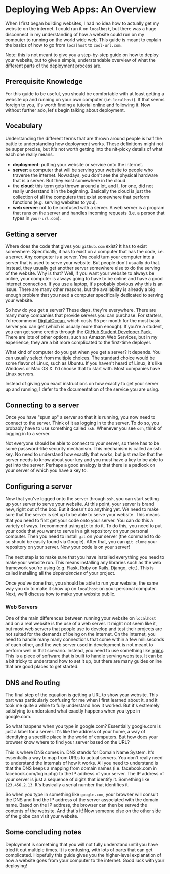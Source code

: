 # Deploying Web Apps: An Overview
When I first began building websites, I had no idea how to actually get my website on the internet. I could run it on `localhost`, but there was a huge disconnect in my understanding of how a website could run on my computer to running on the world wide web. This guide is meant to explain the basics of how to go from `localhost` to `cool-url.com`.

Note: this is not meant to give you a step-by-step guide on how to deploy your website, but to give a simple, understandable overview of what the different parts of the deployment process are.

## Prerequisite Knowledge
For this guide to be useful, you should be comfortable with at least getting a website up and running on your own computer (i.e. `localhost`). If that seems foreign to you, it's worth finding a tutorial online and following it. Now without further ado, let's begin talking about deployment.

## Vocabulary
Understanding the different terms that are thrown around people is half the battle to understanding how deployment works. These definitions might not be super precise, but it's not worth getting into the nit-picky details of what each one really means.

- **deployment**: putting your website or service onto the internet.
- **server**: a computer that will be serving your website to people who traverse the internet. Nowadays, you don't see the physical hardware that is a server. But they exist somewhere in the cloud.
- the **cloud**: this term gets thrown around a lot, and I, for one, did not really understand it in the beginning. Basically the cloud is just the collection of all the computers that exist somewhere that perform functions (e.g. serving websites to you).
- **web server**: not to be confused with a server. A web server is a program that runs on the server and handles incoming requests (i.e. a person that types in `your-url.com`).

## Getting a server
Where does the code that gives you `github.com` exist? It has to exist somewhere. Specifically, it has to exist on a computer that has the code, i.e. a server. Any computer is a server. You could turn your computer into a server that is used to serve your website. But people don't usually do that. Instead, they usually get another server somewhere else to do the serving of the website. Why is that? Well, if you want your website to always be online, your computer is always going to have to be online and have a good internet connection. If you use a laptop, it's probably obvious why this is an issue. There are many other reasons, but the availability is already a big enough problem that you need a computer specifically dedicated to serving your website.

So how do you get a server? These days, they're everywhere. There are many many companies that provide servers you can purchase. For starters, I'd recommend [DigitalOcean](https://www.digitalocean.com/), which costs $5 per month for the most basic server you can get (which is usually more than enough). If you're a student, you can get some credits through the [GitHub Student Developer Pack](https://education.github.com/pack). There are lots of other options, such as Amazon Web Services, but in my experience, they are a bit more complicated to the first-time deployer.

What kind of computer do you get when you get a server? It depends. You can usually select from multiple choices. The standard choice would be some flavor of Linux, such as Ubuntu. If you haven't heard of Linux, it's like Windows or Mac OS X. I'd choose that to start with. Most companies have Linux servers.

Instead of giving you exact instructions on how exactly to get your server up and running, I defer to the documentation of the service you are using.

## Connecting to a server
Once you have "spun up" a server so that it is running, you now need to connect to the server. Think of it as logging in to the server. To do so, you probably have to use something called `ssh`. Whenever you see `ssh`, think of logging in to a server. 

Not everyone should be able to connect to your server, so there has to be some password-like security mechanism. This mechanism is called an ssh key. No need to understand how exactly that works, but just realize that the server needs to know about your key and you must have a key to be able to get into the server. Perhaps a good analogy is that there is a padlock on your server of which you have a key to.

## Configuring a server
Now that you've logged onto the server through `ssh`, you can start setting up your server to serve your website. At this point, your server is brand new, right out of the box. But it doesn't do anything yet. We need to make sure that the server is set up to be able to serve your website. This means that you need to first get your code onto your server. You can do this a variety of ways. I recommend using `git` to do it. To do this, you need to put your code that you want to serve in a git repository on your personal computer. Then you need to install `git` on your server (the command to do so should be easily found via Google). After that, you can `git clone` your repository on your server. Now your code is on your server!

The next step is to make sure that you have installed everything you need to make your website run. This means installing any libraries such as the web framework you're using (e.g. Flask, Ruby on Rails, Django, etc.). This is called installing all the *dependencies* of your project.

Once you've done that, you should be able to run your website, the same way you do to make it show up on `localhost` on your personal computer. Next, we'll discuss how to make your website public.

### Web Servers
One of the main differences between running your website on `localhost` and on a real website is the use of a web server. It might not seem like it, but most web servers that people use to develop and test their projects are not suited for the demands of being on the internet. On the internet, you need to handle many many connections that come within a few milliseconds of each other, and the web server used in development is not meant to perform well in that scenario. Instead, you need to use something like [nginx](https://www.nginx.com/). This is a piece of software that is built to handle serving websites. It can be a bit tricky to understand how to set it up, but there are many guides online that are good places to get started.

## DNS and Routing
The final step of the equation is getting a URL to show your website. This part was particularly confusing for me when I first learned about it, and it took me quite a while to fully understand how it worked. But it's extremely satisfying to understand what exactly happens when you type in google.com.

So what happens when you type in google.com? Essentially google.com is just a label for a server. It's like the address of your home, a way of identifying a specific place in the world of computers. But how does your browser know where to find your server based on the URL?

This is where DNS comes in. DNS stands for Domain Name System. It's essentially a way to map from URLs to actual servers. You don't really need to understand the internals of how it works. All you need to understand is that the DNS keeps a mapping from domain names (i.e. facebook.com in facebook.com/login.php) to the IP address of your server. The IP address of your server is just a sequence of digits that identify it. Something like `123.456.2.13`. It's basically a serial number that identifies it.

So when you type in something like `google.com`, your browser will consult the DNS and find the IP address of the server associated with the domain name. Based on the IP address, the browser can then be served the contents of the website. And that's it! Now someone else on the other side of the globe can visit your website.

## Some concluding notes
Deployment is something that you will not fully understand until you have tried it out multiple times. It is confusing, with lots of parts that can get complicated. Hopefully this guide gives you the higher-level explanation of how a website goes from your computer to the internet. Good luck with your deploying!
